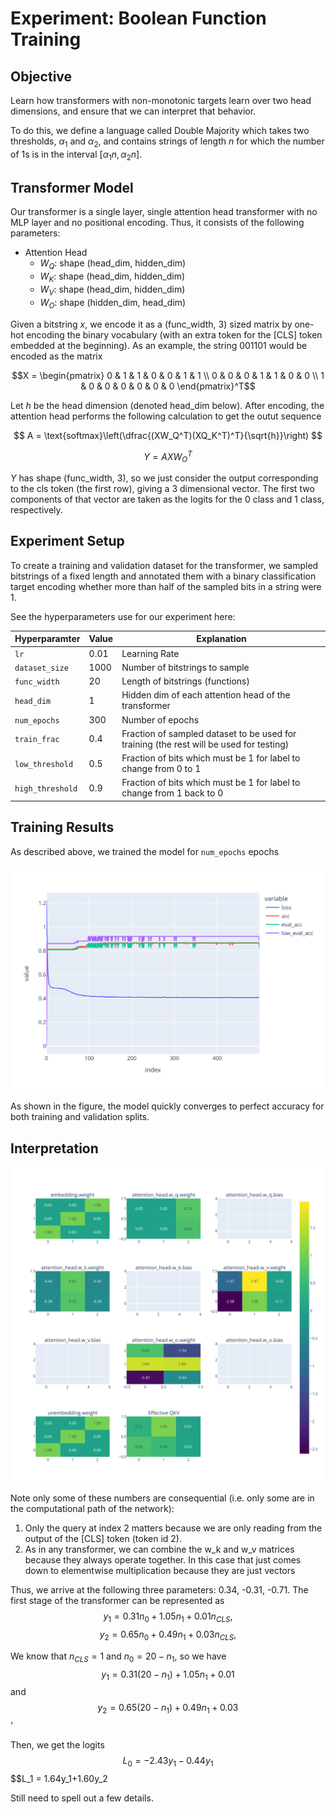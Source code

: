 # Experiment: Boolean Function Training

## Objective

Learn how transformers with non-monotonic targets learn over two head dimensions, and ensure that we can interpret that behavior.

To do this, we define a language called Double Majority which takes two thresholds, $\alpha_1$ and $\alpha_2$, and contains strings of length $n$ for which the number of 1s is in the interval $[\alpha_1 n,\alpha_2 n]$.

## Transformer Model

Our transformer is a single layer, single attention head transformer with no MLP layer and no positional encoding. Thus, it consists of the following parameters: 

* Attention Head
    * $W_Q$: shape (head_dim, hidden_dim)
    * $W_K$: shape (head_dim, hidden_dim)
    * $W_V$: shape (head_dim, hidden_dim)
    * $W_O$: shape (hidden_dim, head_dim)

Given a bitstring $x$, we encode it as a (func_width, 3) sized matrix by one-hot encoding the binary vocabulary (with an extra token for the [CLS] token embedded at the beginning). As an example, the string 001101 would be encoded as the matrix

$$X = \begin{pmatrix}
0 & 1 & 1 & 0 & 0 & 1 & 1 \\ 
0 & 0 & 0 & 1 & 1 & 0 & 0 \\
1 & 0 & 0 & 0 & 0 & 0 & 0
\end{pmatrix}^T$$

Let $h$ be the head dimension (denoted head_dim below). After encoding, the attention head performs the following calculation to get the outut sequence 

$$
A = \text{softmax}\left(\dfrac{(XW_Q^T)(XQ_K^T)^T}{\sqrt{h}}\right)
$$

$$
Y = AXW_O^T
$$

$Y$ has shape (func_width, 3), so we just consider the output corresponding to the cls token (the first row), giving a 3 dimensional vector. The first two components of that vector are taken as the logits for the 0 class and 1 class, respectively. 

## Experiment Setup

To create a training and validation dataset for the transformer, we sampled bitstrings of a fixed length and annotated them with a binary classification target encoding whether more than half of the sampled bits in a string were 1. 

See the hyperparameters use for our experiment here:

| Hyperparamter | Value | Explanation |
| ------------- | ----- | ----------- |
| `lr`          | 0.01  | Learning Rate |
| `dataset_size`| 1000  | Number of bitstrings to sample |
| `func_width` | 20 | Length of bitstrings (functions) |
| `head_dim` | 1 | Hidden dim of each attention head of the transformer | 
| `num_epochs` | 300 | Number of epochs | 
| `train_frac` | 0.4 | Fraction of sampled dataset to be used for training (the rest will be used for testing) |
| `low_threshold` | 0.5 | Fraction of bits which must be 1 for label to change from 0 to 1
| `high_threshold` | 0.9 | Fraction of bits which must be 1 for label to change from 1 back to 0 |


## Training Results

As described above, we trained the model for `num_epochs` epochs 

![Training Results](train_results_fig.svg)

As shown in the figure, the model quickly converges to perfect accuracy for both training and validation splits.

## Interpretation

![Parameter View](parameter_view_fig.svg)

Note only some of these numbers are consequential (i.e. only some are in the computational path of the network):

1. Only the query at index 2 matters because we are only reading from the output of the [CLS] token (token id 2).
2. As in any transformer, we can combine the w_k and w_v matrices because they always operate together. In this case that just comes down to elementwise multiplication because they are just vectors

Thus, we arrive at the following three parameters:
0.34, -0.31, -0.71. The first stage of the transformer can be represented as 
$$y_1 = 0.31n_0 +1.05 n_1+0.01n_{CLS},$$
$$y_2 = 0.65n_0 +0.49 n_1+0.03n_{CLS},$$

We know that $n_{CLS}=1$ and $n_0=20-n_1$, so we have 
$$y_1 = 0.31(20-n_1) +1.05 n_1 +0.01 $$
and 
$$y_2 = 0.65(20-n_1) +0.49 n_1 +0.03 $$'

Then, we get the logits
$$L_0 = -2.43y_1 - 0.44 y_1 $$
$$L_1 = 1.64y_1+1.60y_2

Still need to spell out a few details.